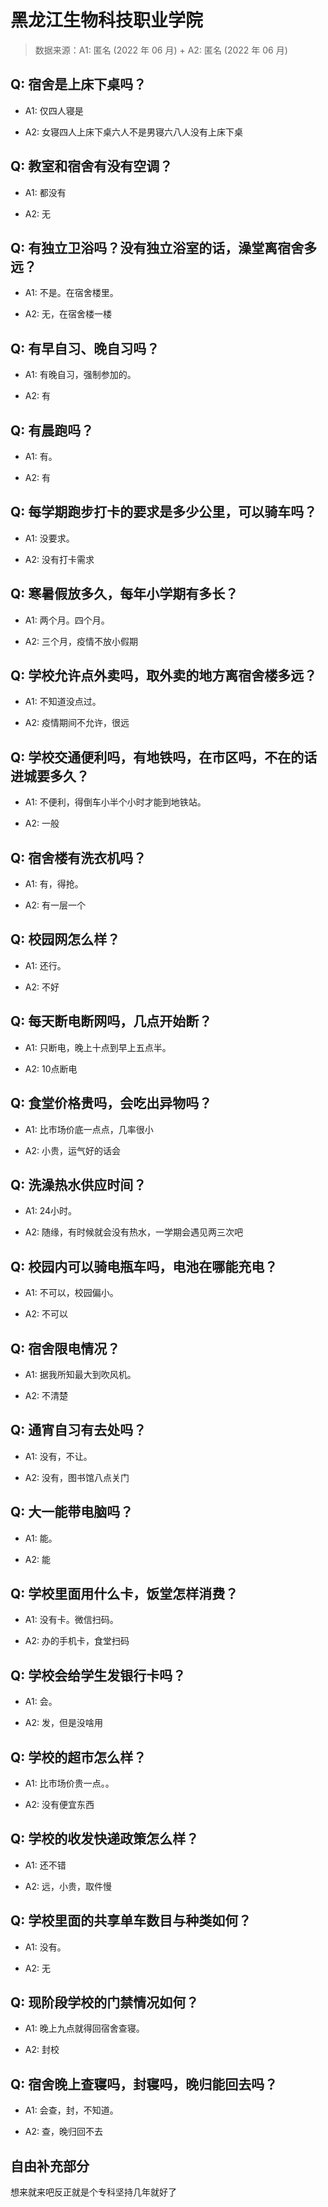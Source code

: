 # 黑龙江生物科技职业学院

> 数据来源：A1: 匿名 (2022 年 06 月) + A2: 匿名 (2022 年 06 月)

## Q: 宿舍是上床下桌吗？

- A1: 仅四人寝是

- A2: 女寝四人上床下桌六人不是男寝六八人没有上床下桌

## Q: 教室和宿舍有没有空调？

- A1: 都没有

- A2: 无

## Q: 有独立卫浴吗？没有独立浴室的话，澡堂离宿舍多远？

- A1: 不是。在宿舍楼里。

- A2: 无，在宿舍楼一楼

## Q: 有早自习、晚自习吗？

- A1: 有晚自习，强制参加的。

- A2: 有

## Q: 有晨跑吗？

- A1: 有。

- A2: 有

## Q: 每学期跑步打卡的要求是多少公里，可以骑车吗？

- A1: 没要求。

- A2: 没有打卡需求

## Q: 寒暑假放多久，每年小学期有多长？

- A1: 两个月。四个月。

- A2: 三个月，疫情不放小假期

## Q: 学校允许点外卖吗，取外卖的地方离宿舍楼多远？

- A1: 不知道没点过。

- A2: 疫情期间不允许，很远

## Q: 学校交通便利吗，有地铁吗，在市区吗，不在的话进城要多久？

- A1: 不便利，得倒车小半个小时才能到地铁站。

- A2: 一般

## Q: 宿舍楼有洗衣机吗？

- A1: 有，得抢。

- A2: 有一层一个

## Q: 校园网怎么样？

- A1: 还行。

- A2: 不好

## Q: 每天断电断网吗，几点开始断？

- A1: 只断电，晚上十点到早上五点半。

- A2: 10点断电

## Q: 食堂价格贵吗，会吃出异物吗？

- A1: 比市场价底一点点，几率很小

- A2: 小贵，运气好的话会

## Q: 洗澡热水供应时间？

- A1: 24小时。

- A2: 随缘，有时候就会没有热水，一学期会遇见两三次吧

## Q: 校园内可以骑电瓶车吗，电池在哪能充电？

- A1: 不可以，校园偏小。

- A2: 不可以

## Q: 宿舍限电情况？

- A1: 据我所知最大到吹风机。

- A2: 不清楚

## Q: 通宵自习有去处吗？

- A1: 没有，不让。

- A2: 没有，图书馆八点关门

## Q: 大一能带电脑吗？

- A1: 能。

- A2: 能

## Q: 学校里面用什么卡，饭堂怎样消费？

- A1: 没有卡。微信扫码。

- A2: 办的手机卡，食堂扫码

## Q: 学校会给学生发银行卡吗？

- A1: 会。

- A2: 发，但是没啥用

## Q: 学校的超市怎么样？

- A1: 比市场价贵一点。。

- A2: 没有便宜东西

## Q: 学校的收发快递政策怎么样？

- A1: 还不错

- A2: 远，小贵，取件慢

## Q: 学校里面的共享单车数目与种类如何？

- A1: 没有。

- A2: 无

## Q: 现阶段学校的门禁情况如何？

- A1: 晚上九点就得回宿舍查寝。

- A2: 封校

## Q: 宿舍晚上查寝吗，封寝吗，晚归能回去吗？

- A1: 会查，封，不知道。

- A2: 查，晚归回不去

## 自由补充部分

想来就来吧反正就是个专科坚持几年就好了